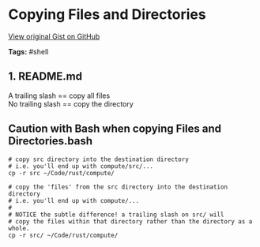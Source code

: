 # Copying Files and Directories 

[View original Gist on GitHub](https://gist.github.com/Integralist/b097d008e86699ec990bd5f5dfd2e672)

**Tags:** #shell

## 1. README.md

A trailing slash == copy all files\
No trailing slash == copy the directory

## Caution with Bash when copying Files and Directories.bash

```shell
# copy src directory into the destination directory
# i.e. you'll end up with compute/src/...
cp -r src ~/Code/rust/compute/

# copy the 'files' from the src directory into the destination directory
# i.e. you'll end up with compute/...
#
# NOTICE the subtle difference! a trailing slash on src/ will 
# copy the files within that directory rather than the directory as a whole.
cp -r src/ ~/Code/rust/compute/
```

